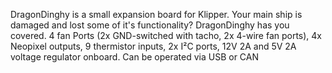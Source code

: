 DragonDinghy is a small expansion board for Klipper. Your main ship is damaged and lost some of it's functionality? DragonDinghy has you covered. 4 fan Ports (2x GND-switched with tacho, 2x 4-wire fan ports), 4x Neopixel outputs, 9 thermistor inputs, 2x I²C ports, 12V 2A and 5V 2A voltage regulator onboard. Can be operated via USB or CAN